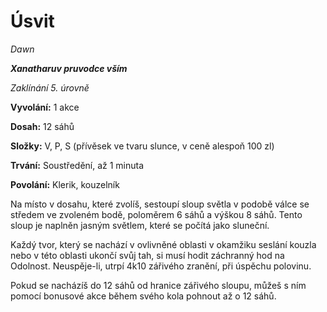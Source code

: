 # Úsvit

*Dawn*

***Xanatharuv pruvodce vším***

 *Zaklínání 5. úrovně* 

**Vyvolání:** 1 akce

**Dosah:** 12 sáhů

**Složky:** V, P, S (přívěsek ve tvaru slunce, v ceně alespoň 100 zl)

**Trvání:** Soustředění, až 1 minuta

**Povolání:** Klerik, kouzelník

Na místo v dosahu, které zvolíš, sestoupí sloup světla v podobě válce se středem ve zvoleném bodě, poloměrem 6 sáhů a výškou 8 sáhů. Tento sloup je naplněn jasným světlem, které se počítá jako sluneční.

Každý tvor, který se nachází v ovlivněné oblasti v okamžiku seslání kouzla nebo v této oblasti ukončí svůj tah, si musí hodit záchranný hod na Odolnost. Neuspěje-li, utrpí 4k10 zářivého zranění, při úspěchu polovinu.

Pokud se nacházíš do 12 sáhů od hranice zářivého sloupu, můžeš s ním pomocí bonusové akce během svého kola pohnout až o 12 sáhů.